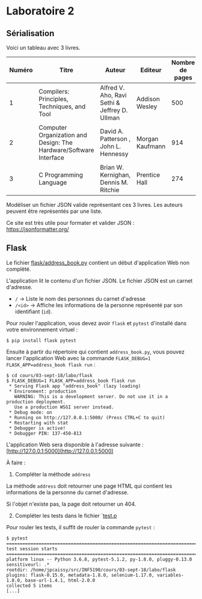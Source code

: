 # Laboratoire 2

## Sérialisation

Voici un tableau avec 3 livres. 

Numéro | Titre | Auteur | Editeur | Nombre de pages | Année de parution
--- | --- | --- | --- | --- | ---
1 | Compilers: Principles, Techniques, and Tool | Alfred V. Aho, Ravi Sethi & Jeffrey D. Ullman | Addison Wesley | 500 | 1986
2 | Computer Organization and Design: The Hardware/Software Interface | David A. Patterson , John L. Hennessy |  Morgan Kaufmann | 914 | 2011
3 | C Programming Language |  Brian W. Kernighan, Dennis M. Ritchie | Prentice Hall | 274 | 1988

Modéliser un fichier JSON valide représentant ces 3 livres. Les auteurs peuvent être représentés par une liste.

Ce site est très utile pour formater et valider JSON : https://jsonformatter.org/

## Flask

Le fichier [flask/address_book.py](./flask/address_book.py) contient un début d'application Web non complété.

L'application lit le contenu d'un fichier JSON. Le fichier JSON est un carnet d'adresse.

* `/` -> Liste le nom des personnes du carnet d'adresse
* `/<id>` -> Affiche les informations de la personne représenté par son identifiant (`id`).

Pour rouler l'application, vous devez avoir `flask` et `pytest` d'installé dans votre environnement virtuel :

```
$ pip install flask pytest
```

Ensuite à partir du répertoire qui contient `address_book.py`, vous pouvez lancer l'application Web avec la commande
`FLASK_DEBUG=1 FLASK_APP=address_book flask run` :

```
$ cd cours/03-sept-18/labo/flask
$ FLASK_DEBUG=1 FLASK_APP=address_book flask run
 * Serving Flask app "address_book" (lazy loading)
 * Environment: production
   WARNING: This is a development server. Do not use it in a production deployment.
   Use a production WSGI server instead.
 * Debug mode: on
 * Running on http://127.0.0.1:5000/ (Press CTRL+C to quit)
 * Restarting with stat
 * Debugger is active!
 * Debugger PIN: 137-450-813
```

L'application Web sera disponible à l'adresse suivante : [http://127.0.0.1:5000](http://127.0.0.1:5000)

À faire :

1. Compléter la méthode `address`

La méthode `address` doit retourner une page HTML qui contient les informations de la personne du carnet d'adresse.

Si l'objet n'existe pas, la page doit retourner un 404.

2. Compléter les tests dans le fichier `[test.p](./test.py)

Pour rouler les tests, il suffit de rouler la commande `pytest` :

```
$ pytest
================================================================================================================================================================================= test session starts ==================================================================================================================================================================================
platform linux -- Python 3.6.8, pytest-5.1.2, py-1.8.0, pluggy-0.13.0
sensitiveurl: .*
rootdir: /home/jpcaissy/src/INF5190/cours/03-sept-18/labo/flask
plugins: flask-0.15.0, metadata-1.8.0, selenium-1.17.0, variables-1.8.0, base-url-1.4.1, html-2.0.0
collected 5 items                  
[...]
```
